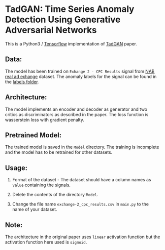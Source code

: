 # TadGAN: Time Series Anomaly Detection Using Generative Adversarial Networks

This is a Python3 / [Tensorflow](https://www.tensorflow.org/) implementation 
of [TadGAN](https://arxiv.org/abs/2009.07769) paper.

## Data:

The model has been trained on `Exhange 2 - CPC Results` signal from [NAB real ad exhange](https://github.com/numenta/NAB/tree/master/data/realAdExchange) dataset. The anomaly labels for the signal can be found in the [labels folder](https://github.com/numenta/NAB/tree/master/labels).

## Architecture:

The model implements an encoder and decoder as generator and two critics as discriminators as described in the paper. The loss function is wasserstein loss with gradient penalty.

## Pretrained Model:

The trained model is saved in the `Model` directory. The training is incomplete and the model has to be retrained for other datasets.

## Usage:

1. Format of the dataset - The dataset should have a column names as `value` containing the signals. 

2. Delete the contents of the directory `Model`.

3. Change the file name `exchange-2_cpc_results.csv` in `main.py` to the name of your dataset.

## Note:
The architecture in the original paper uses `linear` activation function but the activation function here used is `sigmoid`.
